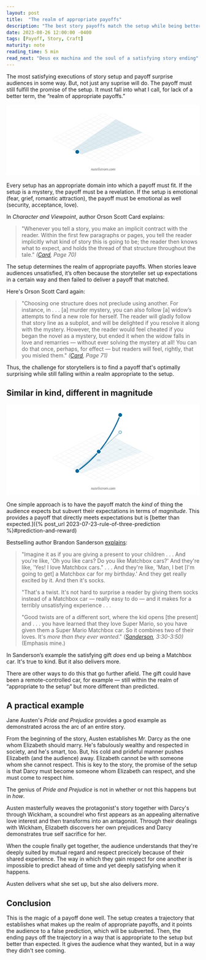```yaml
---
layout: post
title:  "The realm of appropriate payoffs"
description: "The best story payoffs match the setup while being better than expected."
date: 2023-08-26 12:00:00 -0400
tags: [Payoff, Story, Craft]
maturity: note
reading_time: 5 min
read_next: "Deus ex machina and the soul of a satisfying story ending"
---
```


<p class="dropCap">
The most satisfying executions of story setup and payoff surprise audiences in some way. But, not just any suprise will do. The payoff must still fulfill the promise of the setup. It must fall into what I call, for lack of a better term, the &ldquo;realm of appropriate payoffs.&rdquo;</p>

![A diagram with a circle flowing to three possibilities, another circle, a triangle, or a square. The second circle is highlighted, and the others are diminished.](/assets/img/appropriate-payoffs-0.png)

Every setup has an appropriate domain into which a payoff must fit. If the setup is a mystery, the payoff must be a revelation. If the setup is emotional (fear, grief, romantic attraction), the payoff must be emotional as well (security, acceptance, love).

In _Character and Viewpoint_, author Orson Scott Card explains:

> "Whenever you tell a story, you make an implicit contract with the reader. Within the first few paragraphs or pages, you tell the reader implicitly what kind of story this is going to be; the reader then knows what to expect, and holds the thread of that structure throughout the tale." <cite>(<a href="/bibliography#card2010">Card</a>, Page 70)</cite>

The setup determines the realm of appropriate payoffs. When stories leave audiences unsatisfied, it’s often because the storyteller set up expectations in a certain way and then failed to deliver a payoff that matched.

Here's Orson Scott Card again:

> "Choosing one structure does not preclude using another. For instance, in . . . [a] murder mystery, you can also follow [a] widow’s attempts to find a new role for herself. The reader will gladly follow that story line as a subplot, and will be delighted if you resolve it along with the mystery. However, the reader would feel cheated if you began the novel as a mystery, but ended it when the widow falls in love and remarries — without ever solving the mystery at all! You can do that once, perhaps, for effect — but readers will feel, rightly, that you misled them." <cite>(<a href="/bibliography#card2010">Card</a>, Page 71)</cite>

Thus, the challenge for storytellers is to find a payoff that's optimally surprising while still falling within a realm appropriate to the setup.

## Similar in kind, different in magnitude

![A diagram with a line of cirlces increasing in size. The size difference between the second circle and the third circle is twice the size difference between the first circle and the second circle.](/assets/img/appropriate-payoffs-1.png)

One simple approach is to have the payoff match the _kind_ of thing the audience expects but subvert their expectations in terms of _magnitude_. This provides a payoff that directly meets expectations but is [better than expected.]({% post_url 2023-07-23-rule-of-three-prediction %}#prediction-and-reward)

Bestselling author Brandon Sanderson [explains](https://www.youtube.com/watch?v=QZXBKbg9p4E):

> "Imagine it as if you are giving a present to your children . . . And you're like, 'Oh you like cars? Do you like Matchbox cars?' And they're like, 'Yes! I love Matchbox cars." . . . And they're like, 'Man, I bet [I'm going to get] a Matchbox car for my birthday.' And they get really excited by it. And then it's socks.   
>   
> "That's a twist. It's not hard to surprise a reader by giving them socks instead of a Matchbox car — really easy to do — and it makes for a terribly unsatisfying experience . . .    
>    
> "Good twists are of a different sort, where the kid opens [the present] and . . . you have learned that they love Super Mario, so you have given them a Super Mario Matchbox car. So it combines two of their loves. It's _more than they ever wanted_." <cite>(<a href="/bibliography#sanderson2021">Sanderson</a>, 3:30-3:50)</cite> (Emphasis mine.)

In Sanderson’s example the satisfying gift _does_ end up being a Matchbox car. It's true to kind. But it also delivers more.

There are other ways to do this that go further afield. The gift could have been a remote-controlled car, for example — still within the realm of “appropriate to the setup” but more different than predicted.

## A practical example

Jane Austen's _Pride and Prejudice_ provides a good example as demonstrated across the arc of an entire story. 

From the beginning of the story, Austen establishes Mr. Darcy as the one whom Elizabeth should marry. He's fabulously wealthy and respected in society, and he's smart, too. But, his cold and prideful manner pushes Elizabeth (and the audience) away. Elizabeth cannot be with someone whom she cannot respect. This is key to the story, the promise of the setup is that Darcy must become someone whom Elizabeth can respect, and she must come to respect him.

The genius of _Pride and Prejudice_ is not in whether or not this happens but in _how_. 

Austen masterfully weaves the protagonist's story together with Darcy's through Wickham, a scoundrel who first appears as an appealing alternative love interest and then transforms into an antagonist. Through their dealings with Wickham, Elizabeth discovers her own prejudices and Darcy demonstrates true self sacrifice for her.

When the couple finally get together, the audience understands that they're deeply suited by mutual regard and respect precicely because of their shared experience. The way in which they gain respect for one another is impossible to predict ahead of time and yet deeply satisfying when it happens.

Austen delivers what she set up, but she also delivers _more_.

## Conclusion

This is the magic of a payoff done well. The setup creates a trajectory that establishes what makes up the realm of appropriate payoffs, and it points the audience to a false prediction, which will be subverted. Then, the ending pays off the trajectory in a way that is appropriate to the setup but better than expected. It gives the audience what they wanted, but in a way they didn't see coming.